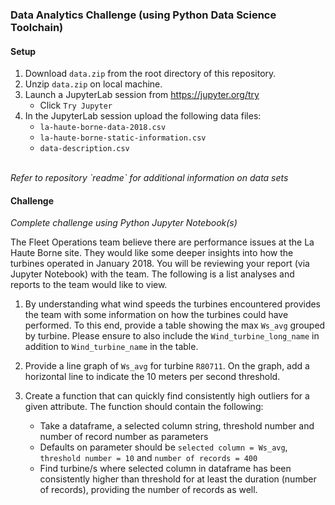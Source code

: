 ### Data Analytics Challenge (using Python Data Science Toolchain)

#### Setup
1. Download `data.zip` from the root directory of this repository.
2. Unzip `data.zip` on local machine.
3. Launch a JupyterLab session from https://jupyter.org/try
    - Click `Try Jupyter`
4. In the JupyterLab session upload the following data files:
    - `la-haute-borne-data-2018.csv`
    - `la-haute-borne-static-information.csv`
    - `data-description.csv`
<br />
<i>Refer to repository `readme` for additional information on data sets </i>

#### Challenge
<i>Complete challenge using Python Jupyter Notebook(s)</i>

The Fleet Operations team believe there are performance issues at the La Haute Borne site. They would like some deeper insights into how the turbines operated in January 2018. You will be reviewing your report (via Jupyter Notebook) with the team. The following is a list analyses and reports to the team would like to view.

1. By understanding what wind speeds the turbines encountered provides the team with some information on how the turbines could have performed. To this end, provide a table showing the max `Ws_avg` grouped by turbine. Please ensure to also include the `Wind_turbine_long_name` in addition to `Wind_turbine_name` in the table.

2. Provide a line graph of `Ws_avg` for turbine `R80711`. On the graph, add a horizontal line to indicate the 10 meters per second threshold.

3. Create a function that can quickly find consistently high outliers for a given attribute. The function should contain the following:
   - Take a dataframe, a selected column string, threshold number and number of record number as parameters
   - Defaults on parameter should be `selected column = Ws_avg`, `threshold number = 10` and `number of records = 400`
   - Find turbine/s where selected column in dataframe has been consistently higher than threshold for at least the duration (number of records), providing the number of records as well.
